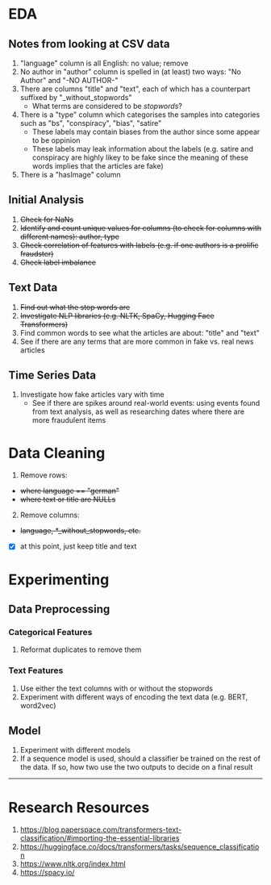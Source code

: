 # EDA
## Notes from looking at CSV data
1. "language" column is all English: no value; remove
2. No author in "author" column is spelled in (at least) two ways: "No Author" and "-NO AUTHOR-"
3. There are columns "title" and "text", each of which has a counterpart suffixed by "_without_stopwords"
   - What terms are considered to be *stopwords*?
4. There is a "type" column which categorises the samples into categories such as "bs", "conspiracy", "bias", "satire"
   - These labels may contain biases from the author since some appear to be oppinion
   - These labels may leak information about the labels (e.g. satire and conspiracy are highly likey to be fake since the meaning of these words implies that the articles are fake)
5. There is a "hasImage" column

## Initial Analysis
1. ~~Check for NaNs~~
2. ~~Identify and count unique values for columns (to check for columns with different names): author, type~~
3. ~~Check correlation of features with labels (e.g. if one authors is a prolific fraudster)~~
4. ~~Check label imbalance~~

## Text Data
1. ~~Find out what the stop words are~~
2. ~~Investigate NLP libraries (e.g. NLTK, SpaCy, Hugging Face Transformers)~~
3. Find common words to see what the articles are about: "title" and "text"
4. See if there are any terms that are more common in fake vs. real news articles

## Time Series Data
1. Investigate how fake articles vary with time
   - See if there are spikes around real-world events: using events found from text analysis, as well as researching dates where there are more fraudulent items

# Data Cleaning
1. Remove rows:
  - ~~where language == "german"~~
  - ~~where text or title are NULLs~~
2. Remove columns:
  - ~~language, *_without_stopwords, etc.~~
  - [x] at this point, just keep title and text

# Experimenting
## Data Preprocessing
### Categorical Features
1. Reformat duplicates to remove them

### Text Features
1. Use either the text columns with or without the stopwords
2. Experiment with different ways of encoding the text data (e.g. BERT, word2vec)

## Model
1. Experiment with different models
2. If a sequence model is used, should a classifier be trained on the rest of the data. If so, how two use the two outputs to decide on a final result

---
# Research Resources
1. https://blog.paperspace.com/transformers-text-classification/#importing-the-essential-libraries
2. https://huggingface.co/docs/transformers/tasks/sequence_classification
3. https://www.nltk.org/index.html
4. https://spacy.io/